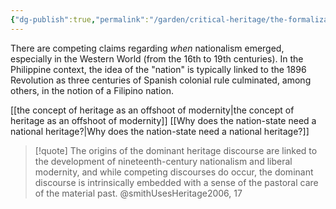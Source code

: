 ```yaml
---
{"dg-publish":true,"permalink":"/garden/critical-heritage/the-formalization-of-the-nation-state-and-the-rise-of-nationalism/","created":"2024-06-18T15:27:02.160+08:00","updated":"2025-03-17T11:18:52.000+08:00"}
---
```



There are competing claims regarding *when* nationalism emerged, especially in the Western World (from the 16th to 19th centuries). In the Philippine context, the idea of the "nation" is typically linked to the 1896 Revolution as three centuries of Spanish colonial rule culminated, among others, in the notion of a Filipino nation.

[[the concept of heritage as an offshoot of modernity\|the concept of heritage as an offshoot of modernity]]
[[Why does the nation-state need a national heritage?\|Why does the nation-state need a national heritage?]]


> [!quote]
> The origins of the dominant heritage discourse are linked to the development of nineteenth-century nationalism and liberal modernity, and while competing discourses do occur, the dominant discourse is intrinsically embedded with a sense of the pastoral care of the material past. @smithUsesHeritage2006, 17

